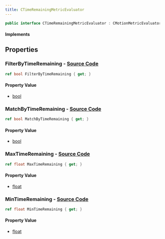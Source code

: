 ```yaml
---
title: CTimeRemainingMetricEvaluator
---
```


```csharp
public interface CTimeRemainingMetricEvaluator : CMotionMetricEvaluator, ISchemaClass<CMotionMetricEvaluator>, ISchemaClass<CTimeRemainingMetricEvaluator>, ISchemaField, ISchemaClass, INativeHandle
```

#### Implements

## Properties

### **FilterByTimeRemaining** - [Source Code](https://github.com/swiftly-solution/swiftlys2/blob/main/managed/src/SwiftlyS2.Generated/Schemas/Interfaces/CTimeRemainingMetricEvaluator.cs#L20)

```csharp
ref bool FilterByTimeRemaining { get; }
```

#### Property Value

- [bool](https://learn.microsoft.com/dotnet/api/system.boolean)

### **MatchByTimeRemaining** - [Source Code](https://github.com/swiftly-solution/swiftlys2/blob/main/managed/src/SwiftlyS2.Generated/Schemas/Interfaces/CTimeRemainingMetricEvaluator.cs#L16)

```csharp
ref bool MatchByTimeRemaining { get; }
```

#### Property Value

- [bool](https://learn.microsoft.com/dotnet/api/system.boolean)

### **MaxTimeRemaining** - [Source Code](https://github.com/swiftly-solution/swiftlys2/blob/main/managed/src/SwiftlyS2.Generated/Schemas/Interfaces/CTimeRemainingMetricEvaluator.cs#L18)

```csharp
ref float MaxTimeRemaining { get; }
```

#### Property Value

- [float](https://learn.microsoft.com/dotnet/api/system.single)

### **MinTimeRemaining** - [Source Code](https://github.com/swiftly-solution/swiftlys2/blob/main/managed/src/SwiftlyS2.Generated/Schemas/Interfaces/CTimeRemainingMetricEvaluator.cs#L22)

```csharp
ref float MinTimeRemaining { get; }
```

#### Property Value

- [float](https://learn.microsoft.com/dotnet/api/system.single)

